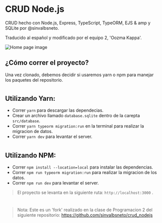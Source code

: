 # CRUD Node.js
CRUD hecho con Node.js, Express, TypeScript, TypeORM, EJS & amp y SQLite por @sinvalbsneto. 

Traducido al español y modificado por el equipo 2, 'Oozma Kappa'.

![Home page image](https://github.com/sinvalbsneto/crud_nodejs/blob/main/public/img/home.png)

## ¿Cómo correr el proyecto?

Una vez clonado, debemos decidir si usaremos yarn o npm para manejar los paquetes del repositorio.  
#
## Utilizando Yarn:

- Correr `yarn` para descargar las dependecias.
- Crear un archivo llamado `database.sqlite` dentro de la carepta `src/database`.
- Correr `yarn typeorm migration:run` en la terminal para realizar la migracion de datos.
- Correr `yarn dev` para levantar el server.
#
## Utilizando NPM:
- Correr `npm install --location=local` para instalar las dependencias.
- Correr `npm run typeorm migration:run` para realizar la migracion de los datos.
- Correr `npm run dev` para levantar el server.

>El proyecto se levanta en la siguiente ruta: `http://localhost:3000` .

#
#
#
>Nota: Este es un 'fork' realizado en la clase de Programacion 2 del siguiente repositorio: https://github.com/sinvalbsneto/crud_nodejs